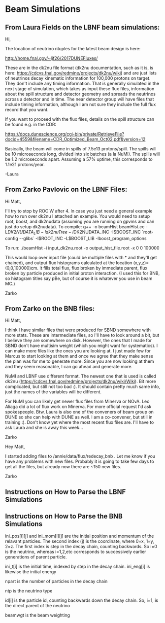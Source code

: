 # Beam Simulations


## From Laura Fields on the LBNF beam simulations:

Hi,

The location of neutrino ntuples for the latest beam design is here:

http://home.fnal.gov/~ljf26/2017DUNEFluxes/

These are in the dk2nu file format (dk2nu documentation, such as it is, is here: https://cdcvs.fnal.gov/redmine/projects/dk2nu/wiki) and are just lists of neutrinos decay kinematic information for 100,000 protons on target.  They don't include any timing information.  That is generally simulated in the next stage of simulation, which takes as input these flux files, information about the spill structure and detector geometry and spreads the neutrinos across a detector and in time.  The near detector group will have files that include timing information, although I am not sure they include the full flux record that you want.

If you want to proceed with the flux files, details on the spill structure can be found e.g. in the CDR:

https://docs.dunescience.org/cgi-bin/private/RetrieveFile?docid=4559&filename=CDR_Optimized_Beam_Oct02.pdf&version=12

Basically, the beam will come in spills of 7.5e13 protons/spill. The spills will be 10 microseconds long, divided into six batches (a la NuMI).  The spills will be 1.2 microseconds apart.  Assuming a 57% uptime, this corresponds to 1.1e21 protons/year.  

-Laura


## From Zarko Pavlovic on the LBNF Files:

Hi Matt,

I'll try to stop by ROC W after 4. In case you just need a general example how to run over dk2nu I attached an example. You would need to setup root, boost, and dk2nudata (assuming you are running on gpvms and can just do setup dk2nudata). 
To compile:
g++ -o beamHist beamHist.cc -L$DK2NUDATA_LIB -ldk2nuTree -I$DK2NUDATA_INC -I$BOOST_INC `root-config --glibs` -I$ROOT_INC -L$BOOST_LIB -lboost_program_options

To run:
./beamHist -i input_dk2nu.root -o output_hist_file.root -x 0 0 100000

This would loop over input file (could be multiple files with * and they'll get chained), and output flux histograms calculated at the location (x,y,z)=(0,0,100000)cm. It fills total flux, flux broken by immediate parent, flux broken by particle produced in initial proton interaction. (I used this for BNB, so histogram titles say pBe, but of course it is whatever you use in beam MC.)

Zarko


## From Zarko on the BNB files: 

Hi Matt,

I think I have similar files that were produced for SBND somewhere with more stats. These are intermediate files, so I'll have to look around a bit, but I believe they are somewhere on disk. However,  the ones that I made for SBND don't have multisim weight (which you might want for systematics).  I can make more files like the ones you are looking at. I just made few for Marcus to start looking at them and once we agree that they make sense the plan was for me to generate more. Since you are now looking at them and they seem reasonable, I can go ahead and generate more.

NuMI and LBNF use different format. The newest one that is used is called dk2nu (https://cdcvs.fnal.gov/redmine/projects/dk2nu/wiki/Wiki). Bit more complicated, but still not too bad :). It should contain pretty much same info, just the names of the variables will be different.

For NuMI you can likely get newer flux files from Minerva or NOvA. Leo Aliaga did a lot of flux work on Minerva. For more official request I'd ask spokespeople. Btw, Laura is also one of the conveners of beam group on DUNE so she can help with DUNE as well. I am a co-convener, but still in training :). Don't know yet where the most recent flux files are. I'll have to ask Laura and she is away this week...

Zarko


Hey Matt,

I started adding files to /annie/data/flux/redecay_bnb . Let me know if you have any problems with new files. Probably it is going to take few days to get all the files, but already now there are ~150 new files.

Zarko


## Instructions on How to Parse the LBNF Simulations




## Instructions on How to Parse the BNB Simulations

ini_pos[i][j] and ini_mom[i][j] are the initial position and momentum of the relavant particles. The second index (j) is the coordinate, where 0=x, 1=y, 2=z. The first index is step in the decay chain, counting backwards. So i=0 is the neutrino, whereas i=1,2,etc corresponds to successively earlier generations of parent particle.

ini_t[i] is the initial time, indexed by step in the decay chain.
ini_eng[i] is likewise the initial energy

npart is the number of particles in the decay chain

ntp is the neutrino type

id[i] is the particle id, counting backwards down the decay chain. So, i=1, is the direct parent of the neutrino

beamwgt is the beam weighting

